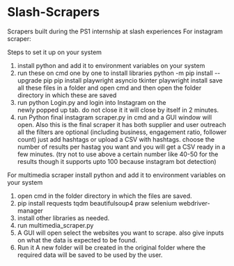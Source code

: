 # Slash-Scrapers
Scrapers built during the PS1 internship at slash experiences
For instagram scraper:

Steps to set it up on your system
1) install python and add it to environment variables on your system
2) run these on cmd one by one to install libraries
      python -m pip install --upgrade pip
      pip install playwright asyncio tkinter
      playwright install
      save all these files in a folder and open cmd and then open the folder directory in which these are saved
3) run python Login.py and login into Instagram on the newly popped up tab. do not close it it will close by itself in 2 minutes.
4)  run Python final instagram scraper.py in cmd and a GUI window will open.
Also this is the final scraper it has both supplier and user outreach all the filters are optional (including business, engagement ratio, follower count) just add hashtags or upload a CSV with hashtags. choose the number of results per hastag you want and you will get a CSV ready in a few minutes. (try not to use above a certain number like 40-50 for the results though it supports upto 100 because instagram bot detection)


For multimedia scraper
install python and add it to environment variables on your system
1)  open cmd in the folder directory in which the files are saved.
2)  pip install requests tqdm beautifulsoup4 praw selenium webdriver-manager
3)  install other libraries as needed.
4)  run multimedia_scraper.py
5)  A GUI will open select the websites you want to scrape. also give inputs on what the data is expected to be found.
6)  Run it
A new folder will be created in the original folder where the required data will be saved to be used by the user.

